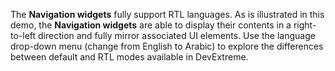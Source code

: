 The **Navigation widgets** fully support RTL languages. As&nbsp;is&nbsp;illustrated in&nbsp;this demo, the **Navigation widgets** are able to&nbsp;display their contents in&nbsp;a&nbsp;right-to-left direction and fully mirror associated&nbsp;UI elements. Use the language drop-down menu (change from English to&nbsp;Arabic) to&nbsp;explore the differences between default and RTL modes available in&nbsp;DevExtreme.